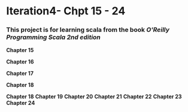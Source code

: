 # Iteration4- Chpt 15 - 24
### This project is for learning scala from the book _O'Reilly Programming Scala 2nd edition_
**Chapter 15**
  
  
**Chapter 16**
  
  
**Chapter 17**
  
    
**Chapter 18**

**Chapter 18**
**Chapter 19**
**Chapter 20**
**Chapter 21**
**Chapter 22**
**Chapter 23**
**Chapter 24**
  

  

